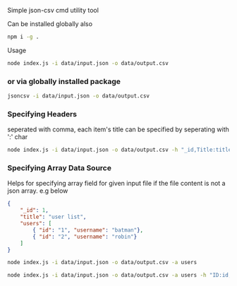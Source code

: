 Simple json-csv cmd utility tool

Can be installed globally also
```bash
npm i -g .
```

Usage
```bash
node index.js -i data/input.json -o data/output.csv
```
### or via globally installed package
```bash
jsoncsv -i data/input.json -o data/output.csv
```

### Specifying Headers
seperated with comma, each item's title can be specified by seperating with ':' char
```bash
node index.js -i data/input.json -o data/output.csv -h "_id,Title:title,Image:images.0.url"
```

### Specifying Array Data Source
Helps for specifying array field for given input file if the file content is not a json array.
e.g below
```json
{
    "_id": 1,
    "title": "user list",
    "users": [
        { "id": "1", "username": "batman"},
        { "id": "2", "username": "robin"}
    ]
}
```

```bash
node index.js -i data/input.json -o data/output.csv -a users
```

```bash
node index.js -i data/input.json -o data/output.csv -a users -h "ID:id,USERNAME:username"
```